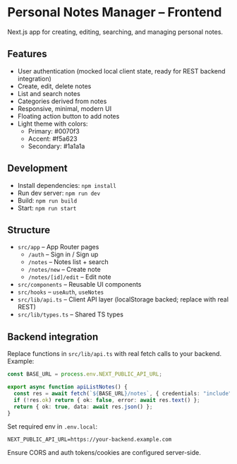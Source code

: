 # Personal Notes Manager – Frontend

Next.js app for creating, editing, searching, and managing personal notes.

## Features
- User authentication (mocked local client state, ready for REST backend integration)
- Create, edit, delete notes
- List and search notes
- Categories derived from notes
- Responsive, minimal, modern UI
- Floating action button to add notes
- Light theme with colors:
  - Primary: #0070f3
  - Accent: #f5a623
  - Secondary: #1a1a1a

## Development
- Install dependencies: `npm install`
- Run dev server: `npm run dev`
- Build: `npm run build`
- Start: `npm run start`

## Structure
- `src/app` – App Router pages
  - `/auth` – Sign in / Sign up
  - `/notes` – Notes list + search
  - `/notes/new` – Create note
  - `/notes/[id]/edit` – Edit note
- `src/components` – Reusable UI components
- `src/hooks` – `useAuth`, `useNotes`
- `src/lib/api.ts` – Client API layer (localStorage backed; replace with real REST)
- `src/lib/types.ts` – Shared TS types

## Backend integration
Replace functions in `src/lib/api.ts` with real fetch calls to your backend.
Example:

```ts
const BASE_URL = process.env.NEXT_PUBLIC_API_URL;

export async function apiListNotes() {
  const res = await fetch(`${BASE_URL}/notes`, { credentials: "include" });
  if (!res.ok) return { ok: false, error: await res.text() };
  return { ok: true, data: await res.json() };
}
```

Set required env in `.env.local`:

```
NEXT_PUBLIC_API_URL=https://your-backend.example.com
```

Ensure CORS and auth tokens/cookies are configured server-side.
